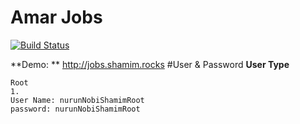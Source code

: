 # Amar Jobs

[![Build Status](http://shamim.rocks/ajobs/screen-shot.png)](https://travis-ci.org/laravel/framework)

**Demo: **
http://jobs.shamim.rocks
#User & Password
**User Type**
```
Root
1.
User Name: nurunNobiShamimRoot
password: nurunNobiShamimRoot
```
